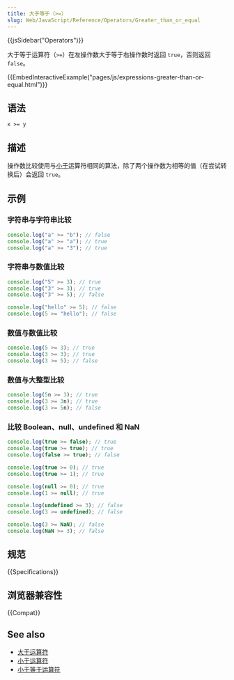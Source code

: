```yaml
---
title: 大于等于（>=）
slug: Web/JavaScript/Reference/Operators/Greater_than_or_equal
---
```


{{jsSidebar("Operators")}}

大于等于运算符（`>=`）在左操作数大于等于右操作数时返回 `true`，否则返回 `false`。

{{EmbedInteractiveExample("pages/js/expressions-greater-than-or-equal.html")}}

## 语法

```js-nolint
x >= y
```

## 描述

操作数比较使用与[小于](/zh-CN/docs/Web/JavaScript/Reference/Operators/Less_than)运算符相同的算法，除了两个操作数为相等的值（在尝试转换后）会返回 `true`。

## 示例

### 字符串与字符串比较

```js
console.log("a" >= "b"); // false
console.log("a" >= "a"); // true
console.log("a" >= "3"); // true
```

### 字符串与数值比较

```js
console.log("5" >= 3); // true
console.log("3" >= 3); // true
console.log("3" >= 5); // false

console.log("hello" >= 5); // false
console.log(5 >= "hello"); // false
```

### 数值与数值比较

```js
console.log(5 >= 3); // true
console.log(3 >= 3); // true
console.log(3 >= 5); // false
```

### 数值与大整型比较

```js
console.log(5n >= 3); // true
console.log(3 >= 3n); // true
console.log(3 >= 5n); // false
```

### 比较 Boolean、null、undefined 和 NaN

```js
console.log(true >= false); // true
console.log(true >= true); // true
console.log(false >= true); // false

console.log(true >= 0); // true
console.log(true >= 1); // true

console.log(null >= 0); // true
console.log(1 >= null); // true

console.log(undefined >= 3); // false
console.log(3 >= undefined); // false

console.log(3 >= NaN); // false
console.log(NaN >= 3); // false
```

## 规范

{{Specifications}}

## 浏览器兼容性

{{Compat}}

## See also

- [大于运算符](/zh-CN/docs/Web/JavaScript/Reference/Operators/Greater_than)
- [小于运算符](/zh-CN/docs/Web/JavaScript/Reference/Operators/Less_than)
- [小于等于运算符](/zh-CN/docs/Web/JavaScript/Reference/Operators/Less_than_or_equal)
